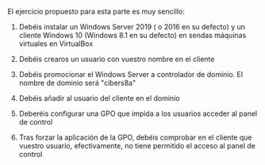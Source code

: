 El ejercicio propuesto para esta parte es muy sencillo:

1. Debéis instalar un Windows Server 2019 ( o 2016 en su defecto) y un cliente Windows 10 (Windows 8.1 en su defecto) en sendas máquinas virtuales en VirtualBox
   
2. Debéis crearos un usuario con vuestro nombre en el cliente
 
3. Debéis promocionar el Windows Server a controlador de dominio. El nombre de dominio será "cibers8a"
 
4. Debéis añadir al usuario del cliente en el dominio
   
5. Deberéis configurar una GPO que impida a los usuarios acceder al panel de control

6. Tras forzar la aplicación de la GPO, debéis comprobar en el cliente que vuestro usuario, efectivamente, no tiene permitido el acceso al panel de control


